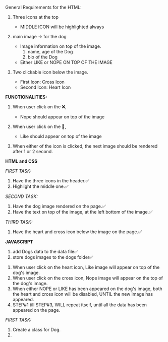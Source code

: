 General Requirements for the HTML:

1. Three icons at the top

   - MIDDLE ICON will be highlighted always

2. main image -> for the dog

   - Image information on top of the image.
     1. name, age of the Dog
     2. bio of the Dog
   - Either LIKE or NOPE ON TOP OF THE IMAGE

3. Two clickable icon below the image.
   - First Icon: Cross Icon
   - Second Icon: Heart Icon

**FUNCTIONALITIES:**

1. When user click on the ❌,

   - Nope should appear on top of the image

2. When user click on the 💖,

   - Like should appear on top of the image

3. When either of the icon is clicked, the next image should be rendered after 1 or 2 second.

<!-- BREAKDOWN -->

**HTML and CSS**

_FIRST TASK:_

1. Have the three icons in the header.✅
2. Highlight the middle one.✅

_SECOND TASK:_

1. Have the dog image rendered on the page.✅
2. Have the text on top of the image, at the left bottom of the image.✅

_THIRD TASK:_

1. Have the heart and cross icon below the image on the page.✅

**JAVASCRIPT**

1. add Dogs data to the data file✅
2. store dogs images to the dogs folder✅

<!-- HIGH LEVEL OVERVIEW FOR FUNCTIONALITY -->

1. When user click on the heart icon, Like image will appear on top of the dog's image.
2. When user click on the cross icon, Nope image will appear on the top of the dog's image.
3. When either NOPE or LIKE has been appeared on the dog's image, both the heart and cross icon will be disabled, UNTIL the new image has appeared.
4. STEP#1 till STEP#3, WILL repeat itself, until all the data has been appeared on the page.

_FIRST TASK:_

1. Create a class for Dog.
2.

